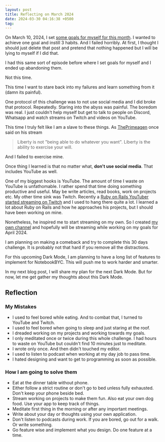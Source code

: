 ```yaml
---
layout: post
title: Reflecting on March 2024
date: 2024-03-30 04:16:38 +0500
tag:
---
```


On March 10, 2024, I set [some goals for myself for this month](https://syedmsawaid.com/2024/03/11/goals-for-march-2024/). I wanted to achieve one goal and instill 3 habits. And I failed horribly. At first, I thought I should just delete that post and pretend that nothing happened but I will be lying to myself if I did that.

I had this same sort of episode before where I set goals for myself and I ended up abandoning them.

Not this time.

This time I want to stare back into my failures and learn something from it (damn its painful).

One protocol of this challenge was to not use social media and I did broke that protocol. Repeatedly. Staring into the abyss was painful. The boredom was real. I just couldn't help myself but get to talk to people on Discord, Whatsapp and watch streams on Twitch and videos on YouTube.

This time I truly felt like I am a slave to these things. As [ThePrimeagen](https://www.youtube.com/c/theprimeagen) once said on his stream

> Liberty is not "being able to do whatever you want". Liberty is the ability to exercise your will.

And I failed to exercise mine.

Once thing I learned is that no matter what, **don't use social media**. That includes YouTube as well.

One of my biggest hooks is YouTube. The amount of time I waste on YouTube is unfathomable. I rather spend that time doing something productive and useful. May be write articles, read books, work on projects etc. My other time sink was Twitch. Recently a [Ruby on Rails YouTuber started streaming on Twitch](https://www.twitch.tv/deanout) and I used to hang there quite a lot. I learned a lot about Ruby on Rails and how he approaches his projects, but I should have been working on mine.

Nonetheless, he inspired me to start streaming on my own. So I created [my own channel](https://www.twitch.tv/syedmsawaid) and hopefully will be streaming while working on my goals for April 2024.

I am planning on making a comeback and try to complete this 30 days challenge. It is probably not that hard if you remove all the distractions.

For this upcoming Dark Mode, I am planning to have a long list of features to implement for NotebookBYC. This will push me to work harder and smarter.

In my next blog post, I will share my plan for the next Dark Mode. But for now, let me get gather my thoughts about this Dark Mode.

## Reflection

### My Mistakes

- I used to feel bored while eating. And to combat that, I turned to YouTube and Twitch.
- I used to feel bored when going to sleep and just staring at the roof.
- I dreaded working on my projects and working towards my goals.
- I only meditated once or twice during this whole challenge. I had hours to waste on YouTube but couldn't find 10 minutes just to meditate.
- I wrote only once. And then didn't touched my editor.
- I used to listen to podcast when working at my day job to pass time.
- I hated designing and want to get to programming as soon as possible.

### How I am going to solve them

- Eat at the dinner table without phone.
- Either follow a strict routine or don't go to bed unless fully exhausted. Don't keep your phone beside bed.
- Stream working on projects to make them fun. Also eat your own dog food. Use your app to keep track of things.
- Meditate first thing in the morning or after any important meetings.
- Write about your day or thoughts using your own application.
- Don't listen to podcasts during work. If you are bored, go out for a walk. Or write something.
- Go feature wise and implement what you design. Do one feature at a time.
